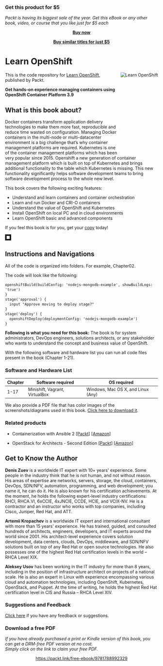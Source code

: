 
### Get this product for $5

<i>Packt is having its biggest sale of the year. Get this eBook or any other book, video, or course that you like just for $5 each</i>


<b><p align='center'>[Buy now](https://packt.link/9781788992329)</p></b>


<b><p align='center'>[Buy similar titles for just $5](https://subscription.packtpub.com/search)</p></b>


# Learn OpenShift

<a href="https://www.packtpub.com/application-development/learn-openshift?utm_source=github&utm_medium=repository&utm_campaign=9781788992329 "><img src="https://d1ldz4te4covpm.cloudfront.net/sites/default/files/imagecache/ppv4_main_book_cover/B10227_MockupCover.png" alt="Learn OpenShift" height="256px" align="right"></a>

This is the code repository for [Learn OpenShift](https://www.packtpub.com/application-development/learn-openshift?utm_source=github&utm_medium=repository&utm_campaign=9781788992329), published by Packt.

**Get hands-on experience managing containers using OpenShift Container Platform 3.9**

## What is this book about?
Docker containers transform application delivery technologies to make them more fast, reproducible and reduce time wasted on configuration. Managing Docker containers in the multi-node or multi-datacenter environment is a big challenge that’s why container management platforms are required. Kubernetes is one of the container management platforms which has been very popular since 2015. Openshift a new generation of container management platform which is built on top of Kubernetes and brings additional functionality to the table which Kubernetes is missing. This new functionality significantly helps software development teams to bring software development process to the whole new level.

This book covers the following exciting features:
* Understand and learn containers and container orchestration 
* Learn and run Docker and CRI-O containers 
* Understand the value of OpenShift and Kubernetes 
* Install OpenShift on local PC and in cloud environments 
* Learn OpenShift basic and advanced components

If you feel this book is for you, get your [copy](https://www.amazon.com/dp/1788992326) today!

<a href="https://www.packtpub.com/?utm_source=github&utm_medium=banner&utm_campaign=GitHubBanner"><img src="https://raw.githubusercontent.com/PacktPublishing/GitHub/master/GitHub.png" 
alt="https://www.packtpub.com/" border="5" /></a>

## Instructions and Navigations
All of the code is organized into folders. For example, Chapter02.

The code will look like the following:
```
openshiftBuild(buildConfig: 'nodejs-mongodb-example', showBuildLogs: 'true')
}
stage('approval') {
  input "Approve moving to deploy stage?"
}
stage('deploy') {
  openshiftDeploy(deploymentConfig: 'nodejs-mongodb-example')
}
```

**Following is what you need for this book:**
The book is for system administrators, DevOps engineers, solutions architects, or any stakeholder who wants to understand the concept and business value of OpenShift.

With the following software and hardware list you can run all code files present in the book (Chapter 1-21).
### Software and Hardware List
| Chapter | Software required | OS required |
| -------- | ------------------------------------ | ----------------------------------- |
| 1-17 | Minishift, Vagrant, VirtualBox | Windows, Mac OS X, and Linux (Any) |

We also provide a PDF file that has color images of the screenshots/diagrams used in this book. [Click here to download it](https://www.packtpub.com/sites/default/files/downloads/LearnOpenShift_ColorImages.pdf).

### Related products
* Containerization with Ansible 2 [[Packt]](https://www.packtpub.com/virtualization-and-cloud/containerization-ansible-2?utm_source=github&utm_medium=repository&utm_campaign=9781788291910) [[Amazon]](https://www.amazon.com/dp/1788291913)

* OpenStack for Architects - Second Edition [[Packt]](https://www.packtpub.com/virtualization-and-cloud/openstack-architects-second-edition?utm_source=github&utm_medium=repository&utm_campaign=9781788624510) [[Amazon]](https://www.amazon.com/dp/1788624513)

## Get to Know the Author
**Denis Zuev**
is a worldwide IT expert with 10+ years' experience. Some people in the industry think that he is not human, and not without reason. His areas of expertise are networks, servers, storage, the cloud, containers, DevOps, SDN/NFV, automation, programming, and web development; you name it, he can do it. He is also known for his certification achievements. At the moment, he holds the following expert-level industry certifications: RHCI, RHCA.VI, 6xCCIE, 4xJNCIE, CCDE, HCIE, and VCIX-NV. He is a contractor and an instructor who works with top companies, including Cisco, Juniper, Red Hat, and ATT.

**Artemii Kropachev**
is a worldwide IT expert and international consultant with more than 15 years' experience. He has trained, guided, and consulted hundreds of architects, engineers, developers, and IT experts around the world since 2001. His architect-level experience covers solution development, data centers, clouds, DevOps, middleware, and SDN/NFV solutions built on top of any Red Hat or open source technologies. He also possesses one of the highest Red Hat certification levels in the world – RHCA Level XIX.

**Aleksey Usov**
has been working in the IT industry for more than 8 years, including in the position of infrastructure architect on projects of a national scale. He is also an expert in Linux with experience encompassing various cloud and automation technologies, including OpenShift, Kubernetes, OpenStack, and Puppet. At the time of writing, he holds the highest Red Hat certification level in CIS and Russia – RHCA Level XIV.

### Suggestions and Feedback
[Click here](https://docs.google.com/forms/d/e/1FAIpQLSdy7dATC6QmEL81FIUuymZ0Wy9vH1jHkvpY57OiMeKGqib_Ow/viewform) if you have any feedback or suggestions.

### Download a free PDF

 <i>If you have already purchased a print or Kindle version of this book, you can get a DRM-free PDF version at no cost.<br>Simply click on the link to claim your free PDF.</i>
<p align="center"> <a href="https://packt.link/free-ebook/9781788992329">https://packt.link/free-ebook/9781788992329 </a> </p>